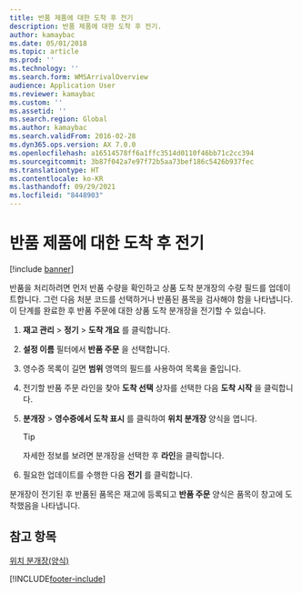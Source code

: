 ```yaml
---
title: 반품 제품에 대한 도착 후 전기
description: 반품 제품에 대한 도착 후 전기.
author: kamaybac
ms.date: 05/01/2018
ms.topic: article
ms.prod: ''
ms.technology: ''
ms.search.form: WMSArrivalOverview
audience: Application User
ms.reviewer: kamaybac
ms.custom: ''
ms.assetid: ''
ms.search.region: Global
ms.author: kamaybac
ms.search.validFrom: 2016-02-28
ms.dyn365.ops.version: AX 7.0.0
ms.openlocfilehash: a16514578ff6a1ffc3514d0110f46bb71c2cc394
ms.sourcegitcommit: 3b87f042a7e97f72b5aa73bef186c5426b937fec
ms.translationtype: HT
ms.contentlocale: ko-KR
ms.lasthandoff: 09/29/2021
ms.locfileid: "8448903"
---
```

# <a name="post-arrival-journal-for-returned-products"></a>반품 제품에 대한 도착 후 전기 

[!include [banner](../includes/banner.md)]


반품을 처리하려면 먼저 반품 수량을 확인하고 상품 도착 분개장의 수량 필드를 업데이트합니다. 그런 다음 처분 코드를 선택하거나 반품된 품목을 검사해야 함을 나타냅니다. 이 단계를 완료한 후 반품 주문에 대한 상품 도착 분개장을 전기할 수 있습니다.

1.  **재고 관리** \> **정기** \> **도착 개요** 를 클릭합니다.

2.  **설정 이름** 필터에서 **반품 주문** 을 선택합니다.

3.  영수증 목록이 길면 **범위** 영역의 필드를 사용하여 목록을 줄입니다.

4.  전기할 반품 주문 라인을 찾아 **도착 선택** 상자를 선택한 다음 **도착 시작** 을 클릭합니다.

5.  **분개장** \> **영수증에서 도착 표시** 를 클릭하여 **위치 분개장** 양식을 엽니다.
    

    > [!TIP]
    > <P>자세한 정보를 보려면 분개장을 선택한 후 <STRONG>라인</STRONG>을 클릭합니다.</P>


6.  필요한 업데이트를 수행한 다음 **전기** 를 클릭합니다.

분개장이 전기된 후 반품된 품목은 재고에 등록되고 **반품 주문** 양식은 품목이 창고에 도착했음을 나타냅니다.

## <a name="see-also"></a>참고 항목

[위치 분개장(양식)](https://technet.microsoft.com/library/aa584822\(v=ax.60\))

  




[!INCLUDE[footer-include](../../includes/footer-banner.md)]